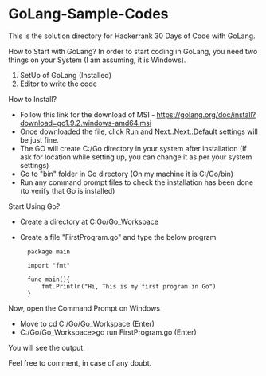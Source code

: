 # GoLang-Sample-Codes
This is the solution directory for Hackerrank 30 Days of Code with GoLang.

How to Start with GoLang?
In order to start coding in GoLang, you need two things on your System (I am assuming, it is Windows).
1. SetUp of GoLang (Installed)
2. Editor to write the code

How to Install?

- Follow this link for the download of MSI - https://golang.org/doc/install?download=go1.9.2.windows-amd64.msi
- Once downloaded the file, click Run and Next..Next..Default settings will be just fine.
- The GO will create C:/Go directory in your system after installation (If ask for location while setting up, you can change it as per your system settings)
- Go to "bin" folder in Go directory (On my machine it is C:/Go/bin)
- Run any command prompt files to check the installation has been done (to verify that Go is installed)

Start Using Go?
- Create a directory at C:Go/Go_Workspace
- Create a file "FirstProgram.go" and type the below program

        package main

        import "fmt"

        func main(){
            fmt.Println("Hi, This is my first program in Go")
        }
 Now, open the Command Prompt on Windows
 - Move to cd C:/Go/Go_Workspace (Enter)
 - C:/Go/Go_Workspace>go run FirstProgram.go (Enter)
 
 You will see the output.
 
 Feel free to comment, in case of any doubt.

